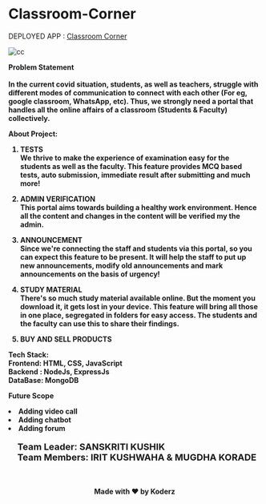 # Classroom-Corner

DEPLOYED APP : <a href="">Classroom Corner </a>

 ![cc](https://user-images.githubusercontent.com/67689773/136733711-814e8fc6-38e0-44f7-8d76-7bb91bedab25.PNG)

<b>Problem Statement<b/><br><br>
In the current covid situation, students, as well as teachers, struggle with different modes of communication to connect with each other (For eg, google classroom, WhatsApp, etc). Thus, we strongly need a portal that handles all the online affairs of a classroom (Students & Faculty) collectively.
  
<b>About Project:</b><br/>
  1. TESTS  <br/>
    We thrive to make the experience of examination easy for the students as well as the faculty. This feature provides MCQ based tests, auto submission, immediate result  after submitting and much more! <br/>
 

  2. ADMIN VERIFICATION <br/>
    This portal aims towards building a healthy work environment. Hence all the content and changes in the content will be verified my the admin.
   
  3. ANNOUNCEMENT  <br/>
  Since we're connecting the staff and students via this portal, so you can expect this feature to be present. It will help the staff to put up new announcements, modify old announcements and mark announcements on the basis of urgency!
  
  4. STUDY MATERIAL <br/>
   There's so much study material available online. But the moment you download it, it gets lost in your device. This feature will bring all those in one place, segregated in folders for easy access. The students and the faculty can use this to share their findings.</li>
    
   5. BUY AND SELL PRODUCTS <br/> 
    
    
 
  <b>Tech Stack:</b><br />
Frontend: HTML, CSS, JavaScript  <br>
Backend : NodeJs, ExpressJs   <br>
DataBase: MongoDB
  
   <b> Future Scope </b>
          <li>Adding video call</li>
          <li>Adding chatbot</li>
          <li>Adding forum</li>
  
<p style="font-size: 18px;  margin-left: 1em;">Team Leader: SANSKRITI KUSHIK<br>
Team Members: IRIT KUSHWAHA & MUGDHA KORADE</p>
<br/>
  
  <p style="text-align:center">Made with ❤ by Koderz </p>


